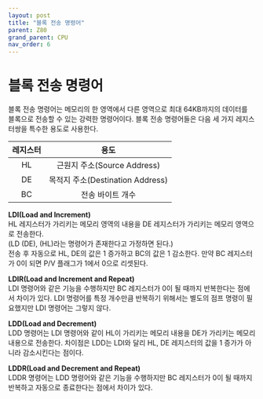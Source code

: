 ```yaml
---
layout: post
title: "블록 전송 명령어"
parent: Z80
grand_parent: CPU
nav_order: 6
---
```


# 블록 전송 명령어
블록 전송 명령어는 메모리의 한 영역에서 다른 영역으로 최대 64KB까지의 데이터를 블록으로 전송할 수 있는 강력한 명령어이다. 
블록 전송 명령어들은 다음 세 가지 레지스터쌍을 특수한 용도로 사용한다.  
  

|레지스터|용도                             |
|:------:|:-------------------------------:|
|HL      |근원지 주소(Source Address)      |
|DE      |목적지 주소(Destination Address) |
|BC      |전송 바이트 개수                 |

  

**LDI(Load and Increment)**  
HL 레지스터가 가리키는 메모리 영역의 내용을 DE 레지스터가 가리키는 메모리 영역으로 전송한다.  
(LD (DE), (HL)라는 명령어가 존재한다고 가정하면 된다.)  
전송 후 자동으로 HL, DE의 값은 1 증가하고 BC의 값은 1 감소한다. 만약 BC 레지스터가 0이 되면 P/V 플래그가 1에서 0으로 리셋된다.  
  
**LDIR(Load and Increment and Repeat)**  
LDI 명령어와 같은 기능을 수행하지만 BC 레지스터가 0이 될 때까지 반복한다는 점에서 차이가 있다. LDI 명령어를 특정 개수만큼 반복하기 위해서는 별도의 점프 명령이 필요했지만 LDI 명령어는 그렇지 않다.  
  
​**LDD(Load and Decrement)**  
LDD 명령어는 LDI 명령어와 같이 HL이 가리키는 메모리 내용을 DE가 가리키는 메모리 내용으로 전송한다. 차이점은 LDD는 LDI와 달리 HL, DE 레지스터의 값을 1 증가가 아니라 감소시킨다는 점이다.  
  
​**LDDR(Load and Decrement and Repeat)**  
LDDR 명령어는 LDD 명령어와 같은 기능을 수행하지만 BC 레지스터가 0이 될 때까지 반복하고 자동으로 종료한다는 점에서 차이가 있다.  